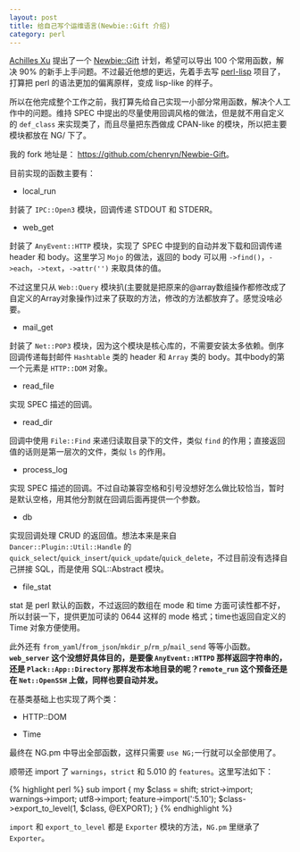 ```yaml
---
layout: post
title: 给自己写个运维语言(Newbie::Gift 介绍)
category: perl
---
```


[Achilles Xu](http://weibo.com/formalin14) 提出了一个 [Newbie::Gift](https://github.com/PerlChina/Newbie-Gift) 计划，希望可以导出 100 个常用函数，解决 90% 的新手上手问题。不过最近他想的更远，先着手去写 [perl-lisp](https://github.com/formalin14/perl-lisp) 项目了，打算把 perl 的语法更加的偏离原样，变成 lisp-like 的样子。

所以在他完成整个工作之前，我打算先给自己实现一小部分常用函数，解决个人工作中的问题。维持 SPEC 中提出的尽量使用回调风格的做法，但是就不用自定义的 `def_class` 来实现类了，而且尽量把东西做成 CPAN-like 的模块，所以把主要模块都放在 NG/ 下了。

我的 fork 地址是： <https://github.com/chenryn/Newbie-Gift>。

目前实现的函数主要有：

* local_run

封装了 `IPC::Open3` 模块，回调传递 STDOUT 和 STDERR。

* web_get

封装了 `AnyEvent::HTTP` 模块，实现了 SPEC 中提到的自动并发下载和回调传递 header 和 body。这里学习 `Mojo` 的做法，返回的 body 可以用 `->find()`，`->each`，`->text`，`->attr('')` 来取具体的值。

不过这里只从 `Web::Query` 模块扒(主要就是把原来的@array数组操作都修改成了自定义的Array对象操作)过来了获取的方法，修改的方法都放弃了。感觉没啥必要。

* mail_get

封装了 `Net::POP3` 模块，因为这个模块是核心库的，不需要安装太多依赖。倒序回调传递每封邮件 `Hashtable` 类的 header 和 `Array` 类的 body。其中body的第一个元素是 `HTTP::DOM` 对象。

* read_file

实现 SPEC 描述的回调。

* read_dir

回调中使用 `File::Find` 来递归读取目录下的文件，类似 `find` 的作用；直接返回值的话则是第一层次的文件，类似 `ls` 的作用。

* process_log

实现 SPEC 描述的回调。不过自动兼容空格和引号没想好怎么做比较恰当，暂时是默认空格，用其他分割就在回调后面再提供一个参数。

* db

实现回调处理 CRUD 的返回值。想法本来是来自 `Dancer::Plugin::Util::Handle` 的 `quick_select`/`quick_insert`/`quick_update`/`quick_delete`，不过目前没有选择自己拼接 SQL，而是使用 SQL::Abstract 模块。

* file_stat

stat 是 perl 默认的函数，不过返回的数组在 mode 和 time 方面可读性都不好，所以封装一下，提供更加可读的 0644 这样的 mode 格式；time也返回自定义的 Time 对象方便使用。

此外还有 `from_yaml`/`from_json`/`mkdir_p`/`rm_p`/`mail_send` 等等小函数。__`web_server` 这个没想好具体目的，是要像 `AnyEvent::HTTPD` 那样返回字符串的，还是 `Plack::App::Directory` 那样发布本地目录的呢？`remote_run` 这个预备还是在 `Net::OpenSSH` 上做，同样也要自动并发。__

在基类基础上也实现了两个类：

* HTTP::DOM

* Time

最终在 NG.pm 中导出全部函数，这样只需要 `use NG;`一行就可以全部使用了。

顺带还 import 了 `warnings`，`strict` 和 5.010 的 `features`。这里写法如下：

{% highlight perl %}
    sub import {
        my $class = shift;
        strict->import;
        warnings->import;
        utf8->import;
        feature->import(':5.10');
        $class->export_to_level(1, $class, @EXPORT);
    }
{% endhighlight %}

`import` 和 `export_to_level` 都是 `Exporter` 模块的方法，`NG.pm` 里继承了 `Exporter`。
